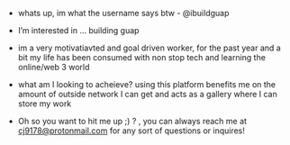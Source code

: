 <html>
<title> <h1> Who Am I </h1> </title>
</html>

-  whats up, im what the username says btw - @ibuildguap

- I’m interested in ... building guap

- im a very motivatiavted and goal driven worker, for the past year and a bit my life has been consumed with non stop tech and learning the online/web 3 world 

-  what am I looking to acheieve? using this platform benefits me on the amount of outside network I can get and acts as a gallery where I can store my work

- Oh so you want to hit me up ;) ? , you can always reach me at cj9178@protonmail.com for any sort of questions or inquires!

<!---
ibuildguap/ibuildguap is a ✨ special ✨ repository because its `README.md` (this file) appears on your GitHub profile.
You can click the Preview link to take a look at your changes.
--->
